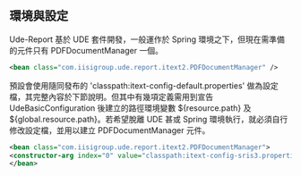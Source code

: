 ## 環境與設定

Ude-Report 基於 UDE 套件開發，一般運作於 Spring 環境之下，但現在需準備的元件只有 PDFDocumentManager 一個。

``` xml
<bean class="com.iisigroup.ude.report.itext2.PDFDocumentManager" />   
```

預設會使用隨同發布的 'classpath:itext-config-default.properties' 做為設定檔，其完整內容於下節說明。但其中有幾項定義需用到宣告 UdeBasicConfiguration 後建立的路徑環境變數 ${resource.path} 及 ${global.resource.path}。若希望脫離 UDE 甚或 Spring 環境執行，就必須自行修改設定檔，並用以建立 PDFDocumentManager 元件。

``` xml
<bean class="com.iisigroup.ude.report.itext2.PDFDocumentManager">
<constructor-arg index="0" value="classpath:itext-config-sris3.properties" />
</bean>
```